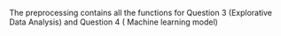 The preprocessing contains all the functions for Question 3 (Explorative Data Analysis) and Question 4 ( Machine learning model)
